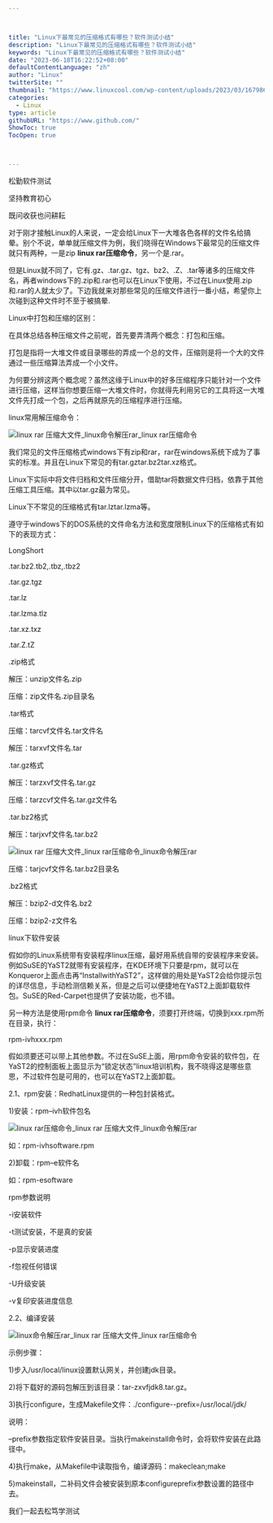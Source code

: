 ```yaml
---



title: "Linux下最常见的压缩格式有哪些？软件测试小结"
description: "Linux下最常见的压缩格式有哪些？软件测试小结"
keywords: "Linux下最常见的压缩格式有哪些？软件测试小结"
date: "2023-06-18T16:22:52+08:00"
defaultContentLanguage: "zh"
author: "Linux"
twitterSite: ""
thumbnail: "https://www.linuxcool.com/wp-content/uploads/2023/03/1679860946632_0.jpg"
categories:
  - Linux
type: article
githubURL: "https://www.github.com/"
ShowToc: true
TocOpen: true



---
```


松勤软件测试

坚持教育初心

既问收获也问耕耘

对于刚才接触Linux的人来说，一定会给Linux下一大堆各色各样的文件名给搞晕。别个不说，单单就压缩文件为例，我们晓得在Windows下最常见的压缩文件就只有两种，一是zip **linux rar压缩命令**，另一个是.rar。

但是Linux就不同了，它有.gz、.tar.gz、tgz、bz2、.Z、.tar等诸多的压缩文件名，再者windows下的.zip和.rar也可以在Linux下使用，不过在Linux使用.zip和.rar的人就太少了。下边我就来对那些常见的压缩文件进行一番小结，希望你上次碰到这种文件时不至于被搞晕.

Linux中打包和压缩的区别：

在具体总结各种压缩文件之前呢，首先要弄清两个概念：打包和压缩。

打包是指将一大堆文件或目录哪些的弄成一个总的文件，压缩则是将一个大的文件通过一些压缩算法弄成一个小文件。

为何要分辨这两个概念呢？虽然这缘于Linux中的好多压缩程序只能针对一个文件进行压缩，这样当你想要压缩一大堆文件时，你就得先利用另它的工具将这一大堆文件先打成一个包，之后再就原先的压缩程序进行压缩。

linux常用解压缩命令：

![linux rar 压缩大文件_linux命令解压rar_linux rar压缩命令](https://www.linuxcool.com/wp-content/uploads/2023/03/1679860946632_0.jpg)

我们常见的文件压缩格式windows下有zip和rar，rar在windows系统下成为了事实的标准。并且在Linux下常见的有tar.gztar.bz2tar.xz格式。

Linux下实际中将文件归档和文件压缩分开，借助tar将数据文件归档，依靠于其他压缩工具压缩。其中以tar.gz最为常见。

Linux下不常见的压缩格式有tar.lztar.lzma等。

遵守于windows下的DOS系统的文件命名方法和宽度限制Linux下的压缩格式有如下的表现方式：

LongShort

.tar.bz2.tb2,.tbz,.tbz2

.tar.gz.tgz

.tar.lz

.tar.lzma.tlz

.tar.xz.txz

.tar.Z.tZ

.zip格式

解压：unzip文件名.zip

压缩：zip文件名.zip目录名

.tar格式

压缩：tarcvf文件名.tar文件名

解压：tarxvf文件名.tar

.tar.gz格式

解压：tarzxvf文件名.tar.gz

压缩：tarzcvf文件名.tar.gz文件名

.tar.bz2格式

解压：tarjxvf文件名.tar.bz2

![linux rar 压缩大文件_linux rar压缩命令_linux命令解压rar](https://www.linuxcool.com/wp-content/uploads/2023/03/1679860946632_1.jpg)

压缩：tarjcvf文件名.tar.bz2目录名

.bz2格式

解压：bzip2-d文件名.bz2

压缩：bzip2-z文件名

linux下软件安装

假如你的Linux系统带有安装程序linux压缩，最好用系统自带的安装程序来安装。例如SuSE的YaST2就带有安装程序，在KDE环境下只要是rpm，就可以在Konqueror上面点击再“InstallwithYaST2”，这样做的用处是YaST2会给你提示包的详尽信息，手动检测信赖关系，但是之后可以便捷地在YaST2上面卸载软件包。SuSE的Red-Carpet也提供了安装功能，也不错。

另一种方法是使用rpm命令 **linux rar压缩命令**，须要打开终端，切换到xxx.rpm所在目录，执行：

rpm-ivhxxx.rpm

假如须要还可以带上其他参数。不过在SuSE上面，用rpm命令安装的软件包，在YaST2的控制面板上面显示为“锁定状态”linux培训机构，我不晓得这是哪些意思，不过软件包是可用的，也可以在YaST2上面卸载。

2.1、rpm安装：RedhatLinux提供的一种包封装格式。

1)安装：rpm–ivh软件包名

![linux rar压缩命令_linux rar 压缩大文件_linux命令解压rar](https://www.linuxcool.com/wp-content/uploads/2023/03/1679860946632_2.jpg)

如：rpm-ivhsoftware.rpm

2)卸载：rpm–e软件名

如：rpm-esoftware

rpm参数说明

-i安装软件

-t测试安装，不是真的安装

-p显示安装进度

-f忽视任何错误

-U升级安装

-v复印安装进度信息

2.2、编译安装

![linux命令解压rar_linux rar 压缩大文件_linux rar压缩命令](https://www.linuxcool.com/wp-content/uploads/2023/03/1679860946632_3.png)

示例步骤：

1)步入/usr/local/linux设置默认网关，并创建jdk目录。

2)将下载好的源码包解压到该目录：tar-zxvfjdk8.tar.gz。

3)执行configure，生成Makefile文件：./configure--prefix=/usr/local/jdk/

说明：

–prefix参数指定软件安装目录。当执行makeinstall命令时，会将软件安装在此路径中。

4)执行make，从Makefile中读取指令，编译源码：makeclean;make

5)makeinstall，二补码文件会被安装到原本configureprefix参数设置的路径中去。

我们一起去松笃学测试